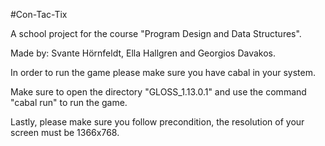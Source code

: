 #Con-Tac-Tix 

A school project for the course "Program Design and Data Structures".

Made by: Svante Hörnfeldt, Ella Hallgren and Georgios Davakos.

In order to run the game please make sure you have cabal in your system.

Make sure to open the directory "GLOSS_1.13.0.1" and use the command "cabal run" to run the game. 

Lastly, please make sure you follow precondition, the resolution of your screen must be 1366x768.  
